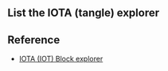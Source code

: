 ## List the IOTA (tangle) explorer


## Reference
  * [IOTA (IOT) Block explorer](https://www.cryptoground.com/iota-block-explorer)
